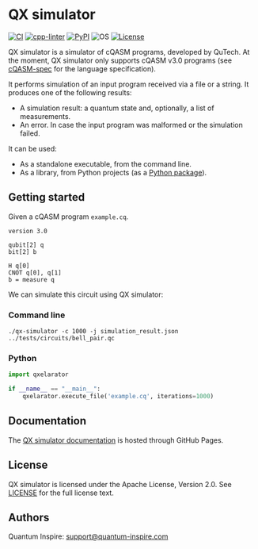 # QX simulator

[![CI](https://github.com/QuTech-Delft/qx-simulator/workflows/Test/badge.svg)](https://github.com/qutech-delft/qx-simulator/actions)
[![cpp-linter](https://github.com/cpp-linter/cpp-linter-action/actions/workflows/cpp-linter.yml/badge.svg)](https://github.com/cpp-linter/cpp-linter-action/actions/workflows/cpp-linter.yml)
[![PyPI](https://badgen.net/pypi/v/qxelarator)](https://pypi.org/project/qxelarator/)
![OS](https://img.shields.io/badge/os-linux%20%7C%20macos%20%7C%20windows-blue?style=flat-square)
[![License](https://img.shields.io/badge/License-Apache_2.0-blue.svg)](https://opensource.org/licenses/Apache-2.0)

QX simulator is a simulator of cQASM programs, developed by QuTech.
At the moment, QX simulator only supports cQASM v3.0 programs
(see [cQASM-spec](https://qutech-delft.github.io/cQASM-spec/latest/) for the language specification).

It performs simulation of an input program received via a file or a string.
It produces one of the following results:

- A simulation result: a quantum state and, optionally, a list of measurements.
- An error. In case the input program was malformed or the simulation failed.

It can be used:

- As a standalone executable, from the command line. 
- As a library, from Python projects (as a [Python package](https://pypi.org/project/libqasm/)).

## Getting started

Given a cQASM program `example.cq`.

```cQASM
version 3.0

qubit[2] q
bit[2] b

H q[0]
CNOT q[0], q[1]
b = measure q
```

We can simulate this circuit using QX simulator:

### Command line

```shell
./qx-simulator -c 1000 -j simulation_result.json ../tests/circuits/bell_pair.qc
```

### Python

```python
import qxelarator

if __name__ == "__main__":
    qxelarator.execute_file('example.cq', iterations=1000)
```

## Documentation

The [QX simulator documentation](https://QuTech-Delft.github.io/qx-simulator/) is hosted through GitHub Pages.

## License

QX simulator is licensed under the Apache License, Version 2.0.
See [LICENSE](https://github.com/QuTech-Delft/libqasm/blob/master/LICENSE.md) for the full license text.

## Authors

Quantum Inspire: [support@quantum-inspire.com](mailto:"support@quantum-inspire.com")
